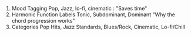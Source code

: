 
1. Mood Tagging
    Pop, Jazz, lo-fi, cinematic : "Saves time"
2. Harmonic Function Labels
    Tonic, Subdominant, Dominant "Why the chord progression works" 
3. Categories
    Pop Hits, Jazz Standards, Blues/Rock, Cinematic, Lo-fi/Chill 

